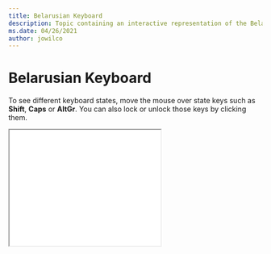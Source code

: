 ```yaml
--- 
title: Belarusian Keyboard 
description: Topic containing an interactive representation of the Belarusian Keyboard 
ms.date: 04/26/2021 
author: jowilco 
--- 
```

 
# Belarusian Keyboard 
 
To see different keyboard states, move the mouse over state keys such as **Shift**, **Caps** or **AltGr**. You can also lock or unlock those keys by clicking them. 
 
<iframe src="kbdblr.html" height="230"></iframe> 
